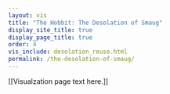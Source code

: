 ```yaml
---
layout: vis
title: "The Hobbit: The Desolation of Smaug"
display_site_title: true
display_page_title: true
order: 4
vis_include: desolation_reuse.html
permalink: /the-desolation-of-smaug/
---
```


[[Visualzation page text here.]]
